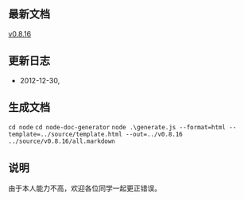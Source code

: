 ## 最新文档 ##
[v0.8.16](http://www.runjf.com/node/v0.8.16)

## 更新日志 ##
- 2012-12-30,


## 生成文档 ##
`cd node`
`cd node-doc-generator`
`node .\generate.js --format=html --template=../source/template.html --out=../v0.8.16 ../source/v0.8.16/all.markdown`

## 说明 ##
由于本人能力不高，欢迎各位同学一起更正错误。